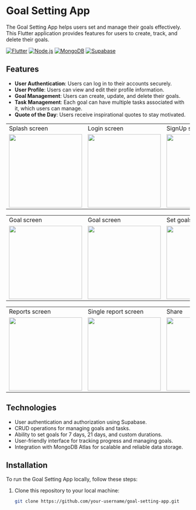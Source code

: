# Goal Setting App

The Goal Setting App helps users set and manage their goals effectively. This Flutter application provides features for users to create, track, and delete their goals.

[![Flutter](https://img.shields.io/badge/Flutter-2.10.0-blue)](https://flutter.dev/)
[![Node.js](https://img.shields.io/badge/Node.js-16.14.0-green)](https://nodejs.org/)
[![MongoDB](https://img.shields.io/badge/MongoDB-5.0.3-brightgreen)](https://www.mongodb.com/)
[![Supabase](https://img.shields.io/badge/Supabase-latest-orange)](https://supabase.io/)

## Features


- **User Authentication**: Users can log in to their accounts securely.
- **User Profile**: Users can view and edit their profile information.
- **Goal Management**: Users can create, update, and delete their goals.
- **Task Management**: Each goal can have multiple tasks associated with it, which users can manage. 
- **Quote of the Day**: Users receive inspirational quotes to stay motivated.

<table>
  <tr>
     <td> Splash screen</td>
     <td> Login screen</td>
     <td> SignUp screen</td>
     <td> SendOTP screen</td>
     <td> Varify screen</td>
     <td> Reset Password screen</td>
     <td> Completion screen</td>
  </tr>
  <tr>
    <td><img src="https://github.com/Nilupa-Illangarathna/Milestone-Tracker/assets/95247831/ab0a7480-0cd0-486f-bee2-a55c66f8890f" width=200></td>
    <td><img src="https://github.com/Nilupa-Illangarathna/Milestone-Tracker/assets/95247831/8f8f4e33-f7f1-4de0-825b-27e87b55eb10" width=200></td>
    <td><img src="https://github.com/Nilupa-Illangarathna/wheels-on-demand-vehicle-rental/assets/95247831/39ba7647-5a53-4fef-a90c-b7bc152674a7" width=200></td>
    <td><img src="https://github.com/Nilupa-Illangarathna/wheels-on-demand-vehicle-rental/assets/95247831/3cbbc00c-0b78-47f2-9dce-5a5d35c652a1" width=200></td>
    <td><img src="https://github.com/Nilupa-Illangarathna/wheels-on-demand-vehicle-rental/assets/95247831/25aa40c1-66fc-45b4-b64a-272f4c4ef604" width=200></td>
    <td><img src="https://github.com/Nilupa-Illangarathna/wheels-on-demand-vehicle-rental/assets/95247831/8f89758a-110d-41d6-b49d-f9f1272697c6" width=200></td>
    <td><img src="https://github.com/Nilupa-Illangarathna/wheels-on-demand-vehicle-rental/assets/95247831/70a59ac9-e82d-4d1c-a20a-61cb4481c63f" width=200></td>
  </tr>
 </table>

<table>
  <tr>
     <td> Goal screen</td>
     <td> Goal screen</td>
     <td> Set goals screen</td>
     <td> Set goals screen</td>
     <td> Validations</td>
     <td> Task setting screen</td>
     <td> Set tasks </td>
  </tr>
  <tr>
    <td><img src="https://github.com/Nilupa-Illangarathna/Milestone-Tracker/assets/95247831/3d35c075-228f-4002-960b-4043e8ef2708" width=200></td>
    <td><img src="https://github.com/Nilupa-Illangarathna/Milestone-Tracker/assets/95247831/522eca19-a573-4ace-a9f0-555e8a47f5cc" width=200></td>
    <td><img src="https://github.com/Nilupa-Illangarathna/Milestone-Tracker/assets/95247831/5f5687ee-ce0d-414e-a9f0-d6643b62e1a0" width=200></td>
    <td><img src="https://github.com/Nilupa-Illangarathna/Milestone-Tracker/assets/95247831/b5859af9-8e1e-479e-a340-c1969c215572" width=200></td>
    <td><img src="https://github.com/Nilupa-Illangarathna/Milestone-Tracker/assets/95247831/23f000b2-6e12-413d-8613-7a8b657bf062" width=200></td>
    <td><img src="https://github.com/Nilupa-Illangarathna/Milestone-Tracker/assets/95247831/52922800-1801-4ac2-94c3-1637b941f7e7" width=200></td>
    <td><img src="https://github.com/Nilupa-Illangarathna/Milestone-Tracker/assets/95247831/ca892c27-6851-4393-8547-364c800dbf09" width=200></td>
  </tr>
 </table>


<table>
  <tr>
    <td> Reports screen</td>
    <td> Single report screen</td>
    <td>  Share </td>
    <td> Notification screen</td>
    <td>  Recived notifications</td>
  </tr>
  <tr>
    <td><img src="https://github.com/Nilupa-Illangarathna/Milestone-Tracker/assets/95247831/81d523ad-8c4b-4648-a16a-411f4beca13c" width=200></td>
    <td><img src="https://github.com/Nilupa-Illangarathna/Milestone-Tracker/assets/95247831/7b030a84-4ec6-4c1a-b7a5-b49a93f6e81a" width=200></td>
    <td><img src="https://github.com/Nilupa-Illangarathna/Milestone-Tracker/assets/95247831/b508ae5b-67ae-41e5-93d6-94f68d7f9bf2" width=200></td>
    <td><img src="https://github.com/Nilupa-Illangarathna/Milestone-Tracker/assets/95247831/b8bed2ab-c030-4f3f-8479-140033617e1b" width=200></td>
    <td><img src="https://github.com/Nilupa-Illangarathna/Milestone-Tracker/assets/95247831/2d26f869-f403-4900-8a72-6137bcd03980" width=200></td>
  </tr>
 </table>

## Technologies

- User authentication and authorization using Supabase.
- CRUD operations for managing goals and tasks.
- Ability to set goals for 7 days, 21 days, and custom durations.
- User-friendly interface for tracking progress and managing goals.
- Integration with MongoDB Atlas for scalable and reliable data storage.

## Installation

To run the Goal Setting App locally, follow these steps:

1. Clone this repository to your local machine:

   ```bash
   git clone https://github.com/your-username/goal-setting-app.git
